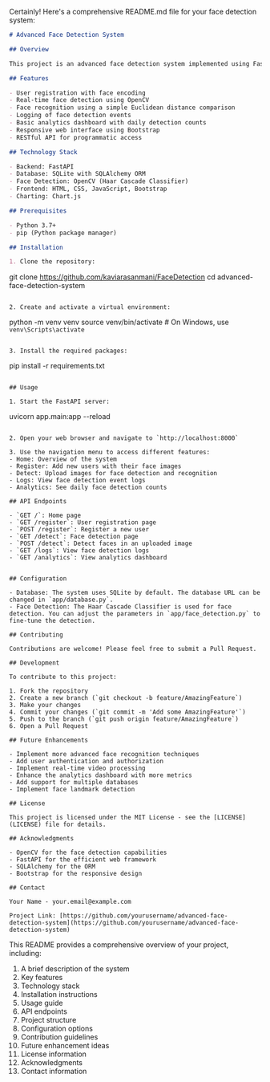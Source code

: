Certainly! Here's a comprehensive README.md file for your face detection system:

```markdown
# Advanced Face Detection System

## Overview

This project is an advanced face detection system implemented using FastAPI, OpenCV, and SQLAlchemy. It provides a web-based interface for user registration, face detection, recognition, logging, and basic analytics.

## Features

- User registration with face encoding
- Real-time face detection using OpenCV
- Face recognition using a simple Euclidean distance comparison
- Logging of face detection events
- Basic analytics dashboard with daily detection counts
- Responsive web interface using Bootstrap
- RESTful API for programmatic access

## Technology Stack

- Backend: FastAPI
- Database: SQLite with SQLAlchemy ORM
- Face Detection: OpenCV (Haar Cascade Classifier)
- Frontend: HTML, CSS, JavaScript, Bootstrap
- Charting: Chart.js

## Prerequisites

- Python 3.7+
- pip (Python package manager)

## Installation

1. Clone the repository:
   ```
   git clone https://github.com/kaviarasanmani/FaceDetection
   cd advanced-face-detection-system
   ```

2. Create and activate a virtual environment:
   ```
   python -m venv venv
   source venv/bin/activate  # On Windows, use `venv\Scripts\activate`
   ```

3. Install the required packages:
   ```
   pip install -r requirements.txt
   ```

## Usage

1. Start the FastAPI server:
   ```
   uvicorn app.main:app --reload
   ```

2. Open your web browser and navigate to `http://localhost:8000`

3. Use the navigation menu to access different features:
   - Home: Overview of the system
   - Register: Add new users with their face images
   - Detect: Upload images for face detection and recognition
   - Logs: View face detection event logs
   - Analytics: See daily face detection counts

## API Endpoints

- `GET /`: Home page
- `GET /register`: User registration page
- `POST /register`: Register a new user
- `GET /detect`: Face detection page
- `POST /detect`: Detect faces in an uploaded image
- `GET /logs`: View face detection logs
- `GET /analytics`: View analytics dashboard


## Configuration

- Database: The system uses SQLite by default. The database URL can be changed in `app/database.py`.
- Face Detection: The Haar Cascade Classifier is used for face detection. You can adjust the parameters in `app/face_detection.py` to fine-tune the detection.

## Contributing

Contributions are welcome! Please feel free to submit a Pull Request.

## Development

To contribute to this project:

1. Fork the repository
2. Create a new branch (`git checkout -b feature/AmazingFeature`)
3. Make your changes
4. Commit your changes (`git commit -m 'Add some AmazingFeature'`)
5. Push to the branch (`git push origin feature/AmazingFeature`)
6. Open a Pull Request

## Future Enhancements

- Implement more advanced face recognition techniques
- Add user authentication and authorization
- Implement real-time video processing
- Enhance the analytics dashboard with more metrics
- Add support for multiple databases
- Implement face landmark detection

## License

This project is licensed under the MIT License - see the [LICENSE](LICENSE) file for details.

## Acknowledgments

- OpenCV for the face detection capabilities
- FastAPI for the efficient web framework
- SQLAlchemy for the ORM
- Bootstrap for the responsive design

## Contact

Your Name - your.email@example.com

Project Link: [https://github.com/yourusername/advanced-face-detection-system](https://github.com/yourusername/advanced-face-detection-system)
```

This README provides a comprehensive overview of your project, including:

1. A brief description of the system
2. Key features
3. Technology stack
4. Installation instructions
5. Usage guide
6. API endpoints
7. Project structure
8. Configuration options
9. Contribution guidelines
10. Future enhancement ideas
11. License information
12. Acknowledgments
13. Contact information
